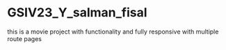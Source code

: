 # GSIV23_Y_salman_fisal
 this is a movie project with functionality and fully responsive with multiple route pages
